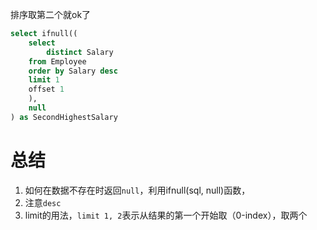 排序取第二个就ok了
```sql
select ifnull((
    select 
        distinct Salary
    from Employee 
    order by Salary desc
    limit 1
    offset 1
    ),
    null
) as SecondHighestSalary
```



# 总结
1. 如何在数据不存在时返回`null`，利用ifnull(sql, null)函数，
2. 注意`desc`
3. limit的用法，`limit 1, 2`表示从结果的第一个开始取（0-index），取两个

